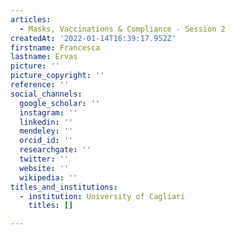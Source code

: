 ```yaml
---
articles:
  - Masks, Vaccinations & Compliance - Session 2
createdAt: '2022-01-14T16:39:17.952Z'
firstname: Francesca
lastname: Ervas
picture: ''
picture_copyright: ''
reference: ''
social_channels:
  google_scholar: ''
  instagram: ''
  linkedin: ''
  mendeley: ''
  orcid_id: ''
  researchgate: ''
  twitter: ''
  website: ''
  wikipedia: ''
titles_and_institutions:
  - institution: University of Cagliari
    titles: []

---
```

